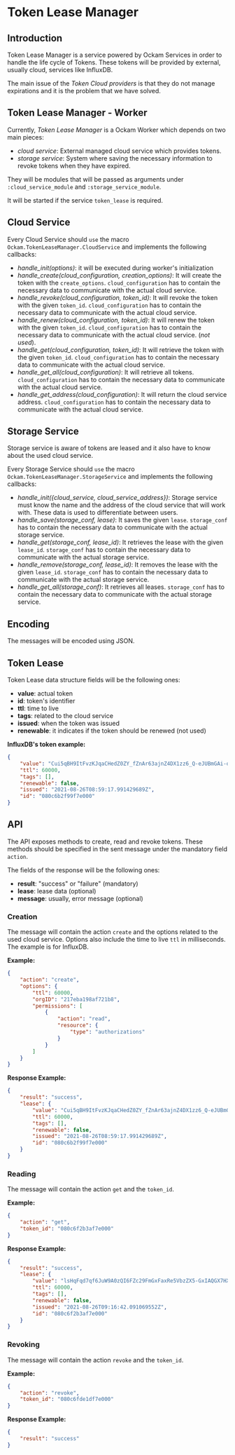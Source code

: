 # Token Lease Manager

## Introduction

Token Lease Manager is a service powered by Ockam Services in order to handle the life cycle of Tokens. These tokens will be provided by external, usually cloud, services like InfluxDB.

The main issue of the *Token Cloud providers* is that they do not manage expirations and it is the problem that we have solved.

## Token Lease Manager - Worker

Currently, *Token Lease Manager* is a Ockam Worker which depends on two main pieces:

* *cloud service*: External managed cloud service which provides tokens.
* *storage service*: System where saving the necessary information to revoke tokens when they have expired.

They will be modules that will be passed as arguments under `:cloud_service_module` and `:storage_service_module`.

It will be started if the service `token_lease` is required.

## Cloud Service

Every Cloud Service should `use` the macro `Ockam.TokenLeaseManager.CloudService` and implements the following callbacks:

* *handle_init(options)*: it will be executed during worker's initialization
* *handle_create(cloud_configuration, creation_options)*: It will create the token with the `create_options`. `cloud_configuration` has to contain the necessary data to communicate with the actual cloud service.
* *handle_revoke(cloud_configuration, token_id)*: It will revoke the token with the given `token_id`. `cloud_configuration` has to contain the necessary data to communicate with the actual cloud service.
* *handle_renew(cloud_configuration, token_id)*: It will renew the token with the given `token_id`. `cloud_configuration` has to contain the necessary data to communicate with the actual cloud service. (*not used*).
* *handle_get(cloud_configuration, token_id)*: It will retrieve the token with the given `token_id`. `cloud_configuration` has to contain the necessary data to communicate with the actual cloud service.
* *handle_get_all(cloud_configuration)*: It will retrieve all tokens. `cloud_configuration` has to contain the necessary data to communicate with the actual cloud service.
* *handle_get_address(cloud_configuration)*: It will return the cloud service address. `cloud_configuration` has to contain the necessary data to communicate with the actual cloud service.

## Storage Service

Storage service is aware of tokens are leased and it also have to know about the used cloud service.

Every Storage Service should `use` the macro `Ockam.TokenLeaseManager.StorageService` and implements the following callbacks:

* *handle_init({cloud_service, cloud_service_address})*: Storage service must know the name and the address of the cloud service that will work with. These data is used to differentiate between users.
* *handle_save(storage_conf, lease)*: It saves the given `lease`. `storage_conf` has to contain the necessary data to communicate with the actual storage service.
* *handle_get(storage_conf, lease_id)*: It retrieves the lease with the given `lease_id`. `storage_conf` has to contain the necessary data to communicate with the actual storage service.
* *handle_remove(storage_conf, lease_id)*: It removes the lease with the given `lease_id`. `storage_conf` has to contain the necessary data to communicate with the actual storage service.
* *handle_get_all(storage_conf)*: It retrieves all leases. `storage_conf` has to contain the necessary data to communicate with the actual storage service.

## Encoding

The messages will be encoded using JSON.

## Token Lease

Token Lease data structure fields will be the following ones:

* **value**: actual token
* **id**: token's identifier
* **ttl**: time to live
* **tags**: related to the cloud service
* **issued**: when the token was issued
* **renewable**: it indicates if the token should be renewed (not used)

**InfluxDB's token example:**

```json
{
    "value": "Cui5qBH9ItFvzKJqaCHedZ0ZY_fZnAr63ajnZ4DX1zz6_Q-eJUBmGAi-o_I2j8P_9hbyxqG02NlkPLjP1qRudQ==",
    "ttl": 60000,
    "tags": [],
    "renewable": false,
    "issued": "2021-08-26T08:59:17.991429689Z",
    "id": "080c6b2f99f7e000"
}
```

## API

The API exposes methods to create, read and revoke tokens. These methods should be specified in the sent message under the mandatory field `action`.

The fields of the response will be the following ones:

* **result**: "success" or "failure" (mandatory)
* **lease**: lease data (optional)
* **message**: usually, error message (optional)

### Creation

The message will contain the action `create` and the options related to the used cloud service. Options also include the time to live `ttl` in milliseconds. The example is for InfluxDB.

**Example:**

```json
{
    "action": "create",
    "options": {
        "ttl": 60000,
        "orgID": "217eba198af721b8",
        "permissions": [
            {
                "action": "read",
                "resource": {
                    "type": "authorizations"
                }
            }
        ]
    }
}
```

**Response Example:**

```json
{
    "result": "success",
    "lease": {
        "value": "Cui5qBH9ItFvzKJqaCHedZ0ZY_fZnAr63ajnZ4DX1zz6_Q-eJUBmGAi-o_I2j8P_9hbyxqG02NlkPLjP1qRudQ==",
        "ttl": 60000,
        "tags": [],
        "renewable": false,
        "issued": "2021-08-26T08:59:17.991429689Z",
        "id": "080c6b2f99f7e000"
    }
}
```

### Reading

The message will contain the action `get` and the `token_id`.

**Example:**

```json
{
    "action": "get",
    "token_id": "080c6f2b3af7e000"
}
```

**Response Example:**

```json
{
    "result": "success",
    "lease": {
        "value": "lsHqFqd7qf6JuW9A0zQI6FZc29FmGxFaxRe5VbzZX5-GxIAQGX7HX_uTOdlwWNgcyCi0BlofvXOC6vdDHPMAmg==",
        "ttl": 60000,
        "tags": [],
        "renewable": false,
        "issued": "2021-08-26T09:16:42.091069552Z",
        "id": "080c6f2b3af7e000"
    }
}
```

### Revoking

The message will contain the action `revoke` and the `token_id`.

**Example:**

```json
{
    "action": "revoke",
    "token_id": "080c6fde1df7e000"
}
```

**Response Example:**

```json
{
    "result": "success"
}
```
